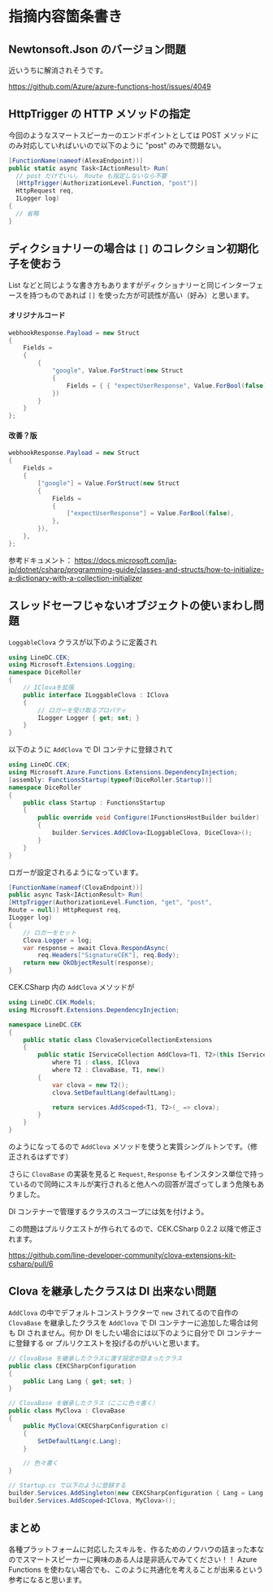 # 指摘内容箇条書き

## Newtonsoft.Json のバージョン問題

近いうちに解消されそうです。

https://github.com/Azure/azure-functions-host/issues/4049


## HttpTrigger の HTTP メソッドの指定

今回のようなスマートスピーカーのエンドポイントとしては POST メソッドにのみ対応していればいいので以下のように "post" のみで問題ない。

```cs
[FunctionName(nameof(AlexaEndpoint))]
public static async Task<IActionResult> Run(
  // post だけでいい。 Route も指定しないなら不要
  [HttpTrigger(AuthorizationLevel.Function, "post")] 
  HttpRequest req,
  ILogger log)
{
  // 省略
}
```

## ディクショナリーの場合は `[]` のコレクション初期化子を使おう

List などと同じような書き方もありますがディクショナリーと同じインターフェースを持つものであれば `[]` を使った方が可読性が高い（好み）と思います。

#### オリジナルコード
```cs
webhookResponse.Payload = new Struct
{
    Fields =
    {
        {
            "google", Value.ForStruct(new Struct
            {
                Fields = { { "expectUserResponse", Value.ForBool(false) } }
            })
        }
    }
};
```

#### 改善？版
```cs
webhookResponse.Payload = new Struct
{
    Fields =
    {
        ["google"] = Value.ForStruct(new Struct
        {
            Fields =
            {
                ["expectUserResponse"] = Value.ForBool(false),
            },
        }),
    },
};
```

参考ドキュメント：
https://docs.microsoft.com/ja-jp/dotnet/csharp/programming-guide/classes-and-structs/how-to-initialize-a-dictionary-with-a-collection-initializer

## スレッドセーフじゃないオブジェクトの使いまわし問題

`LoggableClova` クラスが以下のように定義され

```cs
using LineDC.CEK;
using Microsoft.Extensions.Logging;
namespace DiceRoller
{
    // IClovaを拡張
    public interface ILoggableClova : IClova
    {
        // ロガーを受け取るプロパティ
        ILogger Logger { get; set; }
    }
}
```

以下のように `AddClova` で DI コンテナに登録されて

```cs
using LineDC.CEK;
using Microsoft.Azure.Functions.Extensions.DependencyInjection;
[assembly: FunctionsStartup(typeof(DiceRoller.Startup))]
namespace DiceRoller
{
    public class Startup : FunctionsStartup
    {
        public override void Configure(IFunctionsHostBuilder builder)
        {
            builder.Services.AddClova<ILoggableClova, DiceClova>();
        }
    }
}
```

ロガーが設定されるようになっています。

```cs
[FunctionName(nameof(ClovaEndpoint))]
public async Task<IActionResult> Run(
[HttpTrigger(AuthorizationLevel.Function, "get", "post",
Route = null)] HttpRequest req,
ILogger log)
{
    // ロガーをセット
    Clova.Logger = log;
    var response = await Clova.RespondAsync(
        req.Headers["SignatureCEK"], req.Body);
    return new OkObjectResult(response);
}
```

CEK.CSharp 内の `AddClova` メソッドが

```cs
using LineDC.CEK.Models;
using Microsoft.Extensions.DependencyInjection;

namespace LineDC.CEK
{
    public static class ClovaServiceCollectionExtensions
    {
        public static IServiceCollection AddClova<T1, T2>(this IServiceCollection services, Lang defaultLang = Lang.Ja)
            where T1 : class, IClova
            where T2 : ClovaBase, T1, new()
        {
            var clova = new T2();
            clova.SetDefaultLang(defaultLang);

            return services.AddScoped<T1, T2>(_ => clova);
        }
    }
}
```

のようになってるので `AddClova` メソッドを使うと実質シングルトンです。（修正されるはずです）

さらに `ClovaBase` の実装を見ると `Request`, `Response` もインスタンス単位で持っているので同時にスキルが実行されると他人への回答が混ざってしまう危険もありました。

DI コンテナーで管理するクラスのスコープには気を付けよう。

この問題はプルリクエストが作られてるので、CEK.CSharp 0.2.2 以降で修正されます。

https://github.com/line-developer-community/clova-extensions-kit-csharp/pull/6

## Clova を継承したクラスは DI 出来ない問題

`AddClova` の中でデフォルトコンストラクターで `new` されてるので自作の `ClovaBase` を継承したクラスを `AddClova` で DI コンテナーに追加した場合は何も DI されません。何か DI をしたい場合には以下のように自分で DI コンテナーに登録する or プルリクエストを投げるのがいいと思います。

```cs
// ClovaBase を継承したクラスに渡す設定が詰まったクラス
public class CEKCSharpConfiguration
{
    public Lang Lang { get; set; }
}

// ClovaBase を継承したクラス（ここに色々書く）
public class MyClova : ClovaBase
{
    public MyClova(CKECSharpConfiguration c)
    {
        SetDefaultLang(c.Lang);
    }

    // 色々書く
}

// Startup.cs で以下のように登録する
builder.Services.AddSingleton(new CEKCSharpConfiguration { Lang = Lang.Ja });
builder.Services.AddScoped<IClova, MyClova>();
```

## まとめ

各種プラットフォームに対応したスキルを、作るためのノウハウの詰まった本なのでスマートスピーカーに興味のある人は是非読んでみてください！！
Azure Functions を使わない場合でも、このように共通化を考えることが出来るという参考になると思います。
